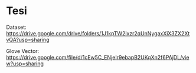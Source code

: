 # Tesi
Dataset: https://drive.google.com/drive/folders/1J1kpTW2lxzr2qUnNygaxXiX3ZX2XtvQA?usp=sharing

Glove Vector: https://drive.google.com/file/d/1cEw5C_ENjeIr9ebapB2UKqXn2f6PAjDL/view?usp=sharing
